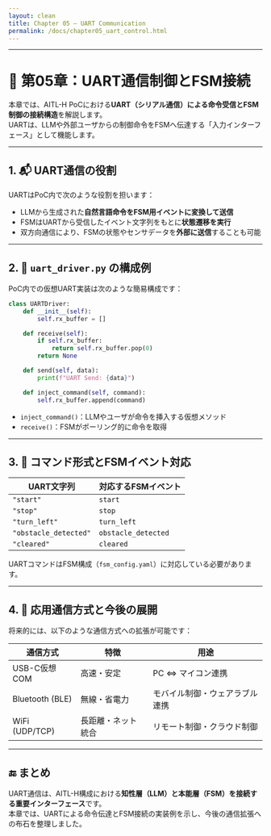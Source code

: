 ```yaml
---
layout: clean
title: Chapter 05 — UART Communication
permalink: /docs/chapter05_uart_control.html
---
```


---

# 🔌 第05章：UART通信制御とFSM接続

本章では、AITL-H PoCにおける**UART（シリアル通信）による命令受信とFSM制御の接続構造**を解説します。  
UARTは、LLMや外部ユーザからの制御命令をFSMへ伝達する「入力インターフェース」として機能します。

---

## 1. 📬 UART通信の役割

UARTはPoC内で次のような役割を担います：

- LLMから生成された**自然言語命令をFSM用イベントに変換して送信**
- FSMはUARTから受信したイベント文字列をもとに**状態遷移を実行**
- 双方向通信により、FSMの状態やセンサデータを**外部に送信**することも可能

---

## 2. 🧩 `uart_driver.py` の構成例

PoC内での仮想UART実装は次のような簡易構成です：

```python
class UARTDriver:
    def __init__(self):
        self.rx_buffer = []

    def receive(self):
        if self.rx_buffer:
            return self.rx_buffer.pop(0)
        return None

    def send(self, data):
        print(f"UART Send: {data}")

    def inject_command(self, command):
        self.rx_buffer.append(command)
```

- `inject_command()`：LLMやユーザが命令を挿入する仮想メソッド
- `receive()`：FSMがポーリング的に命令を取得

---

## 3. 📄 コマンド形式とFSMイベント対応

| UART文字列 | 対応するFSMイベント |
|------------|----------------------|
| `"start"` | `start` |
| `"stop"` | `stop` |
| `"turn_left"` | `turn_left` |
| `"obstacle_detected"` | `obstacle_detected` |
| `"cleared"` | `cleared` |

UARTコマンドはFSM構成（`fsm_config.yaml`）に対応している必要があります。

---

## 4. 🔄 応用通信方式と今後の展開

将来的には、以下のような通信方式への拡張が可能です：

| 通信方式 | 特徴 | 用途 |
|----------|------|------|
| USB-C仮想COM | 高速・安定 | PC ⇔ マイコン連携 |
| Bluetooth (BLE) | 無線・省電力 | モバイル制御・ウェアラブル連携 |
| WiFi (UDP/TCP) | 長距離・ネット統合 | リモート制御・クラウド制御 |

---

## 🔚 まとめ

UART通信は、AITL-H構成における**知性層（LLM）と本能層（FSM）を接続する重要インターフェース**です。  
本章では、UARTによる命令伝達とFSM接続の実装例を示し、今後の通信拡張への布石を整理しました。
